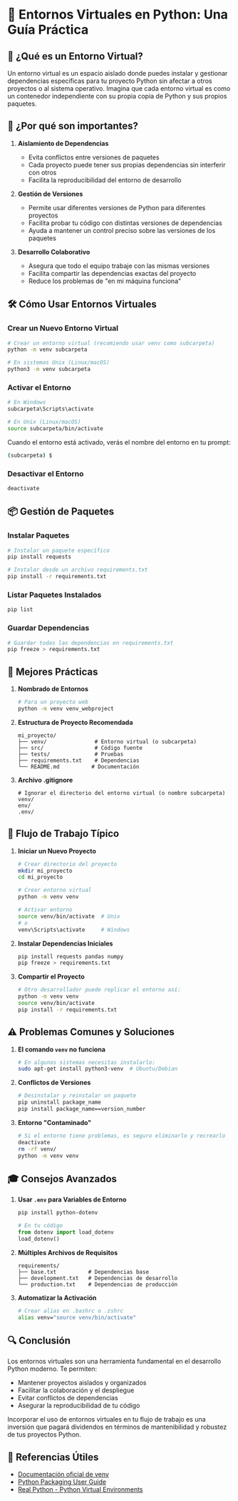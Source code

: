 # 🐍 Entornos Virtuales en Python: Una Guía Práctica

## 🤔 ¿Qué es un Entorno Virtual?

Un entorno virtual es un espacio aislado donde puedes instalar y gestionar dependencias específicas para tu proyecto Python sin afectar a otros proyectos o al sistema operativo. Imagina que cada entorno virtual es como un contenedor independiente con su propia copia de Python y sus propios paquetes.

## 🎯 ¿Por qué son importantes?

1. **Aislamiento de Dependencias**
   - Evita conflictos entre versiones de paquetes
   - Cada proyecto puede tener sus propias dependencias sin interferir con otros
   - Facilita la reproducibilidad del entorno de desarrollo

2. **Gestión de Versiones**
   - Permite usar diferentes versiones de Python para diferentes proyectos
   - Facilita probar tu código con distintas versiones de dependencias
   - Ayuda a mantener un control preciso sobre las versiones de los paquetes

3. **Desarrollo Colaborativo**
   - Asegura que todo el equipo trabaje con las mismas versiones
   - Facilita compartir las dependencias exactas del proyecto
   - Reduce los problemas de "en mi máquina funciona"

## 🛠 Cómo Usar Entornos Virtuales

### Crear un Nuevo Entorno Virtual

```bash
# Crear un entorno virtual (recomiendo usar venv como subcarpeta)
python -m venv subcarpeta

# En sistemas Unix (Linux/macOS)
python3 -m venv subcarpeta
```

### Activar el Entorno

```bash
# En Windows
subcarpeta\Scripts\activate

# En Unix (Linux/macOS)
source subcarpeta/bin/activate
```

Cuando el entorno está activado, verás el nombre del entorno en tu prompt:
```bash
(subcarpeta) $
```

### Desactivar el Entorno

```bash
deactivate
```

## 📦 Gestión de Paquetes

### Instalar Paquetes

```bash
# Instalar un paquete específico
pip install requests

# Instalar desde un archivo requirements.txt
pip install -r requirements.txt
```

### Listar Paquetes Instalados

```bash
pip list
```

### Guardar Dependencias

```bash
# Guardar todas las dependencias en requirements.txt
pip freeze > requirements.txt
```

## 🌟 Mejores Prácticas

1. **Nombrado de Entornos**
   ```bash
   # Para un proyecto web
   python -m venv venv_webproject
   
   ```

2. **Estructura de Proyecto Recomendada**
   ```
   mi_proyecto/
   ├── venv/               # Entorno virtual (o subcarpeta)
   ├── src/                # Código fuente
   ├── tests/              # Pruebas
   ├── requirements.txt    # Dependencias
   └── README.md          # Documentación
   ```

3. **Archivo .gitignore**
   ```
   # Ignorar el directorio del entorno virtual (o nombre subcarpeta)
   venv/
   env/
   .env/
   ```

## 🚀 Flujo de Trabajo Típico

1. **Iniciar un Nuevo Proyecto**
   ```bash
   # Crear directorio del proyecto
   mkdir mi_proyecto
   cd mi_proyecto
   
   # Crear entorno virtual
   python -m venv venv
   
   # Activar entorno
   source venv/bin/activate  # Unix
   # o
   venv\Scripts\activate     # Windows
   ```

2. **Instalar Dependencias Iniciales**
   ```bash
   pip install requests pandas numpy
   pip freeze > requirements.txt
   ```

3. **Compartir el Proyecto**
   ```bash
   # Otro desarrollador puede replicar el entorno así:
   python -m venv venv
   source venv/bin/activate
   pip install -r requirements.txt
   ```

## ⚠️ Problemas Comunes y Soluciones

1. **El comando `venv` no funciona**
   ```bash
   # En algunos sistemas necesitas instalarlo:
   sudo apt-get install python3-venv  # Ubuntu/Debian
   ```

2. **Conflictos de Versiones**
   ```bash
   # Desinstalar y reinstalar un paquete
   pip uninstall package_name
   pip install package_name==version_number
   ```

3. **Entorno "Contaminado"**
   ```bash
   # Si el entorno tiene problemas, es seguro eliminarlo y recrearlo
   deactivate
   rm -rf venv/
   python -m venv venv
   ```

## 🎓 Consejos Avanzados

1. **Usar `.env` para Variables de Entorno**
   ```bash
   pip install python-dotenv
   ```
   ```python
   # En tu código
   from dotenv import load_dotenv
   load_dotenv()
   ```

2. **Múltiples Archivos de Requisitos**
   ```
   requirements/
   ├── base.txt          # Dependencias base
   ├── development.txt   # Dependencias de desarrollo
   └── production.txt    # Dependencias de producción
   ```

3. **Automatizar la Activación**
   ```bash
   # Crear alias en .bashrc o .zshrc
   alias venv="source venv/bin/activate"
   ```

## 🔍 Conclusión

Los entornos virtuales son una herramienta fundamental en el desarrollo Python moderno. Te permiten:
- Mantener proyectos aislados y organizados
- Facilitar la colaboración y el despliegue
- Evitar conflictos de dependencias
- Asegurar la reproducibilidad de tu código

Incorporar el uso de entornos virtuales en tu flujo de trabajo es una inversión que pagará dividendos en términos de mantenibilidad y robustez de tus proyectos Python.

## 🔗 Referencias Útiles

- [Documentación oficial de venv](https://docs.python.org/3/library/venv.html)
- [Python Packaging User Guide](https://packaging.python.org/guides/installing-using-pip-and-virtual-environments/)
- [Real Python - Python Virtual Environments](https://realpython.com/python-virtual-environments-a-primer/)
